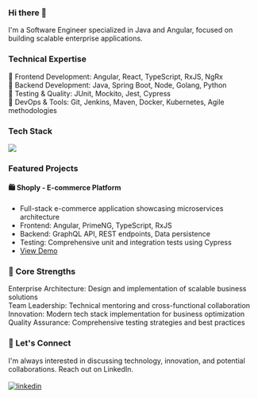 ### Hi there 👋 

I'm a Software Engineer specialized in Java and Angular, focused on building scalable enterprise applications.

### Technical Expertise
🔹 Frontend Development: Angular, React, TypeScript, RxJS, NgRx<br>
🔹 Backend Development: Java, Spring Boot, Node, Golang, Python<br>
🔹 Testing & Quality: JUnit, Mockito, Jest, Cypress<br>
🔹 DevOps & Tools: Git, Jenkins, Maven, Docker, Kubernetes, Agile methodologies

### Tech Stack
<p align="left">
    <img src="https://skillicons.dev/icons?i=java,spring,python,angular,react,nextjs,typescript,mongodb,mysql,postgresql" />
</p>

### Featured Projects

#### 🛍️ Shoply - E-commerce Platform
- Full-stack e-commerce application showcasing microservices architecture
- Frontend: Angular, PrimeNG, TypeScript, RxJS
- Backend: GraphQL API, REST endpoints, Data persistence
- Testing: Comprehensive unit and integration tests using Cypress
- [View Demo](https://ecommerce-app-angular.netlify.app/)

### 🌟 Core Strengths

Enterprise Architecture: Design and implementation of scalable business solutions<br>
Team Leadership: Technical mentoring and cross-functional collaboration<br>
Innovation: Modern tech stack implementation for business optimization<br>
Quality Assurance: Comprehensive testing strategies and best practices<br>

### 🤝 Let's Connect
I'm always interested in discussing technology, innovation, and potential collaborations. Reach out on LinkedIn.<br><br>
[![linkedin](https://img.shields.io/badge/linkedin-0A66C2?style=for-the-badge&logo=linkedin&logoColor=white)](https://www.linkedin.com/in/lukagolubovic/)

